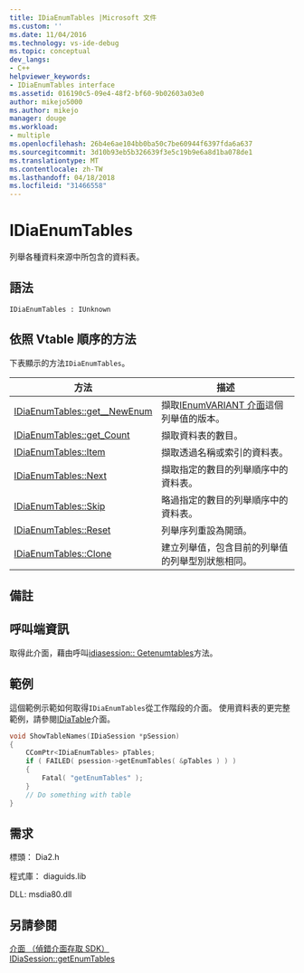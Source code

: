```yaml
---
title: IDiaEnumTables |Microsoft 文件
ms.custom: ''
ms.date: 11/04/2016
ms.technology: vs-ide-debug
ms.topic: conceptual
dev_langs:
- C++
helpviewer_keywords:
- IDiaEnumTables interface
ms.assetid: 016190c5-09e4-48f2-bf60-9b02603a03e0
author: mikejo5000
ms.author: mikejo
manager: douge
ms.workload:
- multiple
ms.openlocfilehash: 26b4e6ae104bb0ba50c7be60944f6397fda6a637
ms.sourcegitcommit: 3d10b93eb5b326639f3e5c19b9e6a8d1ba078de1
ms.translationtype: MT
ms.contentlocale: zh-TW
ms.lasthandoff: 04/18/2018
ms.locfileid: "31466558"
---
```

# <a name="idiaenumtables"></a>IDiaEnumTables
列舉各種資料來源中所包含的資料表。  
  
## <a name="syntax"></a>語法  
  
```  
IDiaEnumTables : IUnknown  
```  
  
## <a name="methods-in-vtable-order"></a>依照 Vtable 順序的方法  
 下表顯示的方法`IDiaEnumTables`。  
  
|方法|描述|  
|------------|-----------------|  
|[IDiaEnumTables::get__NewEnum](../../debugger/debug-interface-access/idiaenumtables-get-newenum.md)|擷取[IEnumVARIANT 介面](http://msdn.microsoft.com/en-us/139e3c93-faef-4003-9079-e0e94494db3e)這個列舉值的版本。|  
|[IDiaEnumTables::get_Count](../../debugger/debug-interface-access/idiaenumtables-get-count.md)|擷取資料表的數目。|  
|[IDiaEnumTables::Item](../../debugger/debug-interface-access/idiaenumtables-item.md)|擷取透過名稱或索引的資料表。|  
|[IDiaEnumTables::Next](../../debugger/debug-interface-access/idiaenumtables-next.md)|擷取指定的數目的列舉順序中的資料表。|  
|[IDiaEnumTables::Skip](../../debugger/debug-interface-access/idiaenumtables-skip.md)|略過指定的數目的列舉順序中的資料表。|  
|[IDiaEnumTables::Reset](../../debugger/debug-interface-access/idiaenumtables-reset.md)|列舉序列重設為開頭。|  
|[IDiaEnumTables::Clone](../../debugger/debug-interface-access/idiaenumtables-clone.md)|建立列舉值，包含目前的列舉值的列舉型別狀態相同。|  
  
## <a name="remarks"></a>備註  
  
## <a name="notes-for-callers"></a>呼叫端資訊  
 取得此介面，藉由呼叫[idiasession:: Getenumtables](../../debugger/debug-interface-access/idiasession-getenumtables.md)方法。  
  
## <a name="example"></a>範例  
 這個範例示範如何取得`IDiaEnumTables`從工作階段的介面。 使用資料表的更完整範例，請參閱[IDiaTable](../../debugger/debug-interface-access/idiatable.md)介面。  
  
```C++  
void ShowTableNames(IDiaSession *pSession)  
{  
    CComPtr<IDiaEnumTables> pTables;  
    if ( FAILED( psession->getEnumTables( &pTables ) ) )  
    {  
        Fatal( "getEnumTables" );  
    }  
    // Do something with table  
}  
```  
  
## <a name="requirements"></a>需求  
 標頭： Dia2.h  
  
 程式庫： diaguids.lib  
  
 DLL: msdia80.dll  
  
## <a name="see-also"></a>另請參閱  
 [介面 （偵錯介面存取 SDK）](../../debugger/debug-interface-access/interfaces-debug-interface-access-sdk.md)   
 [IDiaSession::getEnumTables](../../debugger/debug-interface-access/idiasession-getenumtables.md)